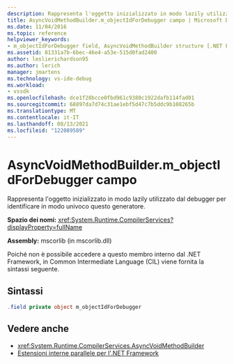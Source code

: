 ```yaml
---
description: Rappresenta l'oggetto inizializzato in modo lazily utilizzato dal debugger per identificare in modo univoco questo generatore.
title: AsyncVoidMethodBuilder.m_objectIdForDebugger campo | Microsoft Docs
ms.date: 11/04/2016
ms.topic: reference
helpviewer_keywords:
- m_objectIdForDebugger field, AsyncVoidMethodBuilder structure [.NET Framework debug engines]
ms.assetid: 81331a7b-6bec-46e4-a53e-515d0fad2400
author: leslierichardson95
ms.author: lerich
manager: jmartens
ms.technology: vs-ide-debug
ms.workload:
- vssdk
ms.openlocfilehash: dce1f28bcce0fbd961c9380c1922dafb114fad01
ms.sourcegitcommit: 68897da7d74c31ae1ebf5d47c7b5ddc9b108265b
ms.translationtype: MT
ms.contentlocale: it-IT
ms.lasthandoff: 08/13/2021
ms.locfileid: "122089589"
---
```

# <a name="asyncvoidmethodbuilderm_objectidfordebugger-field"></a>AsyncVoidMethodBuilder.m_objectIdForDebugger campo
Rappresenta l'oggetto inizializzato in modo lazily utilizzato dal debugger per identificare in modo univoco questo generatore.

 **Spazio dei nomi:** <xref:System.Runtime.CompilerServices?displayProperty=fullName>

 **Assembly:** mscorlib (in mscorlib.dll)

 Poiché non è possibile accedere a questo membro interno dal .NET Framework, in Common Intermediate Language (CIL) viene fornita la sintassi seguente.

## <a name="syntax"></a>Sintassi

```csharp
.field private object m_objectIdForDebugger
```

## <a name="see-also"></a>Vedere anche
- <xref:System.Runtime.CompilerServices.AsyncVoidMethodBuilder>
- [Estensioni interne parallele per l'.NET Framework](../../extensibility/debugger/parallel-extension-internals-for-the-dotnet-framework.md)
